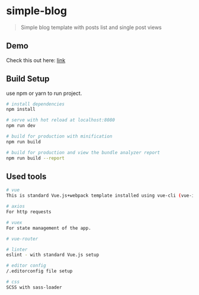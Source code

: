 # simple-blog

> Simple blog template with posts list and single post views

## Demo
Check this out here: [link](http://neoblog.tylendaweb.com)

## Build Setup
use npm or yarn to run project.

``` bash
# install dependencies
npm install

# serve with hot reload at localhost:8080
npm run dev

# build for production with minification
npm run build

# build for production and view the bundle analyzer report
npm run build --report
```

## Used tools

``` bash
# vue
This is standard Vue.js+webpack template installed using vue-cli (vue-init webpack).

# axios
For http requests

# vuex
For state management of the app.

# vue-router

# linter
eslint - with standard Vue.js setup

# editor config
/.editorconfig file setup

# css
SCSS with sass-loader
```
